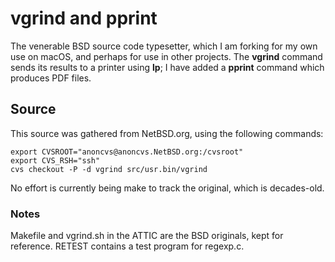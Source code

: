 vgrind and pprint
=================
The venerable BSD source code typesetter, which I am forking for my
own use on macOS, and perhaps for use in other projects.  The
**vgrind** command sends its results to a printer using **lp**; I have
added a **pprint** command which produces PDF files.

Source
------
This source was gathered from NetBSD.org, using the following
commands:

    export CVSROOT="anoncvs@anoncvs.NetBSD.org:/cvsroot"
    export CVS_RSH="ssh"
    cvs checkout -P -d vgrind src/usr.bin/vgrind
	
No effort is currently being make to track the original, which is
decades-old.

### Notes

Makefile and vgrind.sh in the ATTIC are the BSD originals, kept for
reference.  RETEST contains a test program for regexp.c.

